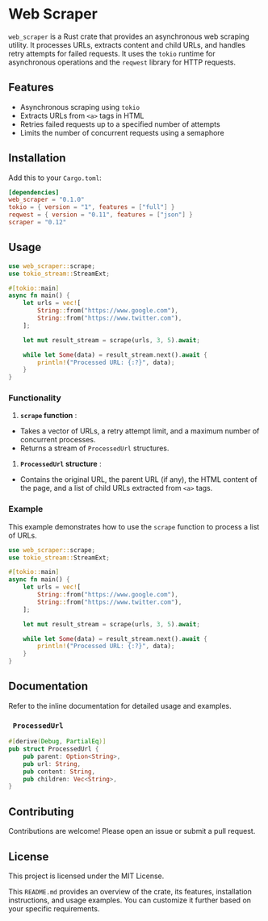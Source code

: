 # Web Scraper

`web_scraper` is a Rust crate that provides an asynchronous web scraping utility. It processes URLs, extracts content and child URLs, and handles retry attempts for failed requests. It uses the `tokio` runtime for asynchronous operations and the `reqwest` library for HTTP requests.

## Features

- Asynchronous scraping using `tokio`
- Extracts URLs from `<a>` tags in HTML
- Retries failed requests up to a specified number of attempts
- Limits the number of concurrent requests using a semaphore

## Installation

Add this to your `Cargo.toml`:

```toml
[dependencies]
web_scraper = "0.1.0"
tokio = { version = "1", features = ["full"] }
reqwest = { version = "0.11", features = ["json"] }
scraper = "0.12"
```


## Usage

```rust
use web_scraper::scrape;
use tokio_stream::StreamExt;

#[tokio::main]
async fn main() {
    let urls = vec![
        String::from("https://www.google.com"),
        String::from("https://www.twitter.com"),
    ];

    let mut result_stream = scrape(urls, 3, 5).await;

    while let Some(data) = result_stream.next().await {
        println!("Processed URL: {:?}", data);
    }
}

```


### Functionality

1. **`scrape` function** :

* Takes a vector of URLs, a retry attempt limit, and a maximum number of concurrent processes.
* Returns a stream of `ProcessedUrl` structures.

1. **`ProcessedUrl` structure** :

* Contains the original URL, the parent URL (if any), the HTML content of the page, and a list of child URLs extracted from `<a>` tags.

### Example

This example demonstrates how to use the `scrape` function to process a list of URLs.

```rust
use web_scraper::scrape;
use tokio_stream::StreamExt;

#[tokio::main]
async fn main() {
    let urls = vec![
        String::from("https://www.google.com"),
        String::from("https://www.twitter.com"),
    ];

    let mut result_stream = scrape(urls, 3, 5).await;

    while let Some(data) = result_stream.next().await {
        println!("Processed URL: {:?}", data);
    }
}

```


## Documentation

Refer to the inline documentation for detailed usage and examples.

### ` ProcessedUrl`

```rust
#[derive(Debug, PartialEq)]
pub struct ProcessedUrl {
    pub parent: Option<String>,
    pub url: String,
    pub content: String,
    pub children: Vec<String>,
}

```


## Contributing

Contributions are welcome! Please open an issue or submit a pull request.

## License

This project is licensed under the MIT License.

This `README.md` provides an overview of the crate, its features, installation instructions, and usage examples. You can customize it further based on your specific requirements.

